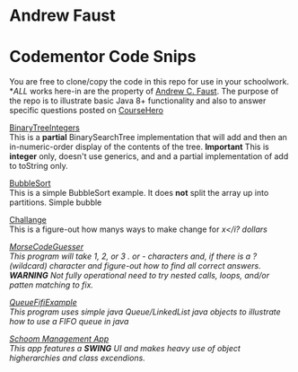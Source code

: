 # Andrew Faust
# Codementor Code Snips

You are free to clone/copy the code in this repo for use in your schoolwork.  **ALL* works here-in are the property of [Andrew C. Faust](https://www.linkedin.com/in/andrew-faust-1026a367/).  The purpose of the repo is to illustrate basic Java 8+ functionality and also
to answer specific questions posted on [CourseHero](https://www.coursehero.com)

[BinaryTreeIntegers](./src/com/homework/BinaryTreeIntegerOnly.java) <br />
This is a **partial** BinarySearchTree implementation that will add and then an in-numeric-order display of the contents of the tree.
**Important** This is **integer** only, doesn't use generics, and and a partial implementation of add to toString only.

[BubbleSort](./src/com/homework/BubbleSort.java) <br />
This is a simple BubbleSort example.  It does **not** split the array up into partitions.  Simple bubble  

[Challange](./com/coursehero/challange/Challange.java) <br />
This is a figure-out how manys ways to make change for <i>x</i? dollars

[MorseCodeGuesser](./com/coursehero/challange/MorseCodeGusser) <br />
This program will take 1, 2, or 3 . or - characters and, if there is a ? (wildcard) character and figure-out how to find all correct answers.  **WARNING** Not fully operational 
need to try nested calls, loops, and/or patten matching to fix.

[QueueFifiExample](./src/com/homework/QueueFifoSample.java) <br />
This program uses simple java Queue/LinkedList java objects to illustrate how to use a </b>FIFO</b> queue in java

[Schoom Management App](./src/com/homework/swing/SchoolManagementApp) <br />
This app features a **SWING** UI and makes heavy use of object higherarchies and class excendions.

